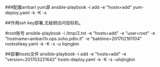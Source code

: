 

###配置ambari yum源
ansible-playbook  -i add  -e "hosts=add" yum-deploy.yaml -k -K -s

##作用ssh key部署,无秘钥访问目标机。

#root账号
ansible-playbook -i   /tmp/2.txt    -e "hosts=add"  -e "user=root"  -e "hostname=ambari1v.ops.soho.pdtv.it"  -e "baktime=201702161104"  rootsshkey.yaml -k -K -s -u liqingbin

##部署hosts文件
ansible-playbook  -i add -e "hosts=add" -e "version=201703221642" hosts-deploy.yaml  -k -K -s -uliqingbin
